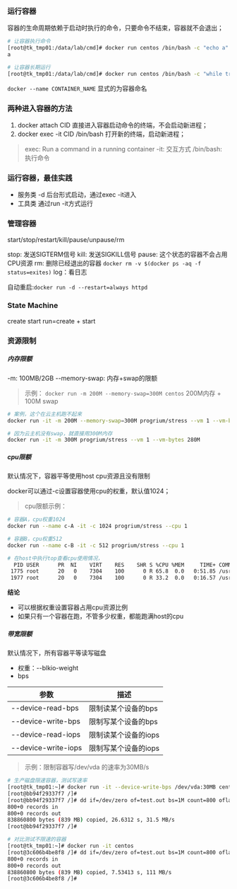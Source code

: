 
### 运行容器
容器的生命周期依赖于启动时执行的命令，只要命令不结束，容器就不会退出；

```bash
# 让容器执行命令
[root@tk_tmp01:/data/lab/cmd]# docker run centos /bin/bash -c "echo a"
a

# 让容器长期运行
[root@tk_tmp01:/data/lab/cmd]# docker run centos /bin/bash -c "while true; do echo a ; sleep 1; done"

```

`docker --name CONTAINER_NAME` 显式的为容器命名

### 两种进入容器的方法
1. docker attach CID
    直接进入容器启动命令的终端，不会启动新进程；
2. docker exec -it CID /bin/bash
    打开新的终端，启动新进程；



> exec: Run a command in a running container
-it: 交互方式
/bin/bash: 执行命令

### 运行容器，最佳实践
* 服务类
    -d 后台形式启动，通过exec -it进入
* 工具类
    通过run -it方式运行


### 管理容器
start/stop/restart/kill/pause/unpause/rm

stop: 发送SIGTERM信号
kill: 发送SIGKILL信号
pause: 这个状态的容器不会占用CPU资源
rm: 删除已经退出的容器 `docker rm -v $(docker ps -aq -f status=exites)`
log：看日志

自动重启:`docker run -d --restart=always httpd`

### State Machine
create
start
run=create + start


### 资源限制

##### 内存限额
-m: 100MB/2GB
--memory-swap: 内存+swap的限额

> 示例：
`docker run -m 200M --memory-swap=300M centos`
200M内存 + 100M swap

```bash
# 案例，这个在云主机跑不起来
docker run -it -m 200M --memory-swap=300M progrium/stress --vm 1 --vm-bytes 280M

# 因为云主机没有swap，就直接用300M内存
docker run -it -m 300M progrium/stress --vm 1 --vm-bytes 280M

```

##### cpu限额
默认情况下，容器平等使用host cpu资源且没有限制

docker可以通过-c设置容器使用cpu的权重，默认值1024；

> cpu限额示例：

```bash
# 容器A，cpu权重1024
docker run --name c-A -it -c 1024 progrium/stress --cpu 1

# 容器B，cpu权重512
docker run --name c-B -it -c 512 progrium/stress --cpu 1

# 在host中执行top查看cpu使用情况，
  PID USER      PR  NI    VIRT    RES    SHR S %CPU %MEM     TIME+ COMMAND
 1775 root      20   0    7304    100      0 R 65.8  0.0   0:51.85 /usr/bin/stress --verbose --cpu 1
 1977 root      20   0    7304    100      0 R 33.2  0.0   0:16.57 /usr/bin/stress --verbose --cpu 1

```

**结论**
* 可以根据权重设置容器占用cpu资源比例
* 如果只有一个容器在跑，不管多少权重，都能跑满host的cpu

##### 带宽限额
默认情况下，所有容器平等读写磁盘

* 权重：--blkio-weight
* bps

| 参数               | 描述              |
| ---                | ---              |
| --device-read-bps  | 限制读某个设备的bps |
| --device-write-bps | 限制写某个设备的bps |
| --device-read-iops   | 限制读某个设备的iops |
| --device-write-iops  | 限制写某个设备的iops |

> 示例：限制容器写/dev/vda 的速率为30MB/s

```bash
# 生产磁盘限速容器，测试写速率
[root@tk_tmp01:~]# docker run -it --device-write-bps /dev/vda:30MB centos
[root@bb94f29337f7 /]#
[root@bb94f29337f7 /]# dd if=/dev/zero of=test.out bs=1M count=800 oflag=direct
800+0 records in
800+0 records out
838860800 bytes (839 MB) copied, 26.6312 s, 31.5 MB/s
[root@bb94f29337f7 /]#

# 对比测试不限速的容器
[root@tk_tmp01:~]# docker run -it centos
[root@3c606b4be8f8 /]# dd if=/dev/zero of=test.out bs=1M count=800 oflag=direct
800+0 records in
800+0 records out
838860800 bytes (839 MB) copied, 7.53413 s, 111 MB/s
[root@3c606b4be8f8 /]#

```












